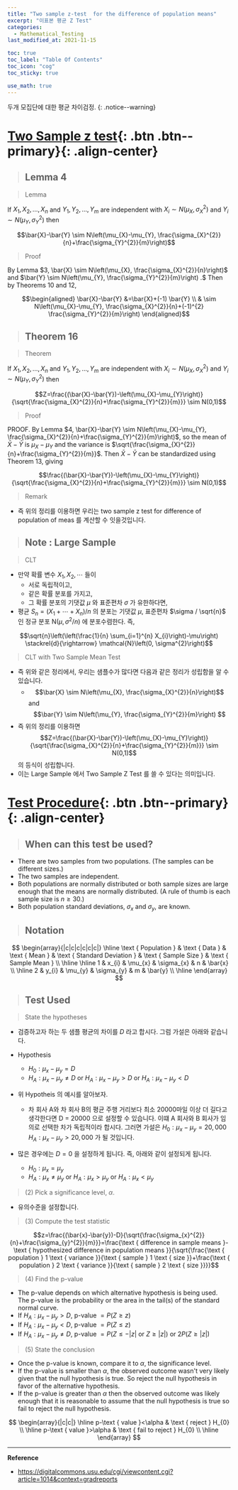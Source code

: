```yaml
---
title: "Two sample z-test  for the difference of population means"
excerpt: "이표본 평균 Z Test"
categories:
  - Mathematical_Testing
last_modified_at: 2021-11-15

toc: true
toc_label: "Table Of Contents"
toc_icon: "cog"
toc_sticky: true

use_math: true
---
```


 두개 모집단에 대한 평균 차이검정.
{: .notice--warning}

# [Two Sample z test](#link){: .btn .btn--primary}{: .align-center}

> ## Lemma 4

> Lemma

If $X_{1}, X_{2}, \ldots, X_{n}$ and $Y_{1}, Y_{2}, \ldots, Y_{m}$ are independent with $X_{i} \sim N\left(\mu_{X}, \sigma_{X}^{2}\right)$ and $Y_{i} \sim N\left(\mu_{Y}, \sigma_{Y}^{2}\right)$ then

$$\bar{X}-\bar{Y} \sim N\left(\mu_{X}-\mu_{Y}, \frac{\sigma_{X}^{2}}{n}+\frac{\sigma_{Y}^{2}}{m}\right)$$

> Proof

By Lemma $3, \bar{X} \sim N\left(\mu_{X}, \frac{\sigma_{X}^{2}}{n}\right)$ and $\bar{Y} \sim N\left(\mu_{Y}, \frac{\sigma_{Y}^{2}}{m}\right) .$ Then by Theorems 10 and 12,

$$\begin{aligned}
\bar{X}-\bar{Y} &=\bar{X}+(-1) \bar{Y} \\
& \sim N\left(\mu_{X}-\mu_{Y}, \frac{\sigma_{X}^{2}}{n}+(-1)^{2} \frac{\sigma_{Y}^{2}}{m}\right)
\end{aligned}$$

> ## Theorem 16

> Theorem

If $X_{1}, X_{2}, \ldots, X_{n}$ and $Y_{1}, Y_{2}, \ldots, Y_{m}$ are independent with $X_{i} \sim N\left(\mu_{X}, \sigma_{X}^{2}\right)$ and $Y_{i} \sim N\left(\mu_{Y}, \sigma_{Y}^{2}\right)$ then

$$Z=\frac{(\bar{X}-\bar{Y})-\left(\mu_{X}-\mu_{Y}\right)}{\sqrt{\frac{\sigma_{X}^{2}}{n}+\frac{\sigma_{Y}^{2}}{m}}} \sim N(0,1)$$

> Proof

PROOF. By Lemma $4, \bar{X}-\bar{Y} \sim N\left(\mu_{X}-\mu_{Y}, \frac{\sigma_{X}^{2}}{n}+\frac{\sigma_{Y}^{2}}{m}\right)$, so the mean of $\bar{X}-\bar{Y}$ is $\mu_{X}-\mu_{Y}$ and the variance is $\sqrt{\frac{\sigma_{X}^{2}}{n}+\frac{\sigma_{Y}^{2}}{m}}$. Then $\bar{X}-\bar{Y}$ can be standardized using Theorem 13, giving

$$\frac{(\bar{X}-\bar{Y})-\left(\mu_{X}-\mu_{Y}\right)}{\sqrt{\frac{\sigma_{X}^{2}}{n}+\frac{\sigma_{Y}^{2}}{m}}} \sim N(0,1)$$

> Remark 

- 즉 위의 정리를 이용하면 우리는 two sample z test for difference of population of meas 를 계산할 수 잇을것입니다.

> ## Note : Large Sample 

> CLT 

- 만약 확률 변수 $X_{1}, X_{2}, \cdots$ 들이
  - 서로 독립적이고,
  - 같은 확률 분포를 가지고,
  - 그 확률 분포의 기댓값 $\mu$ 와 표준편차 $\sigma$ 가 유한하다면, 
- 평균 $S_{n}=\left(X_{1}+\cdots+X_{n}\right) / n$ 의 분포는 기댓값 $\mu$, 표준편차 $\sigma / \sqrt{n}$ 인 정규 분포 $\mathrm{N}\left(\mu, \sigma^{2} / n\right)$ 에 분포수렴한다. 즉,

$$\sqrt{n}\left(\left(\frac{1}{n} \sum_{i=1}^{n} X_{i}\right)-\mu\right) \stackrel{d}{\rightarrow} \mathcal{N}\left(0, \sigma^{2}\right)$$

> CLT with Two Sample Mean Test 

- 즉 위와 같은 정리에서, 우리는 샘플수가 많다면 다음과 같은 정리가 성립함을 알 수 있습니다.
  - $$\bar{X} \sim N\left(\mu_{X}, \frac{\sigma_{X}^{2}}{n}\right)$$ and $$\bar{Y} \sim N\left(\mu_{Y}, \frac{\sigma_{Y}^{2}}{m}\right) $$
- 즉 위의 정리를 이용하면 $$Z=\frac{(\bar{X}-\bar{Y})-\left(\mu_{X}-\mu_{Y}\right)}{\sqrt{\frac{\sigma_{X}^{2}}{n}+\frac{\sigma_{Y}^{2}}{m}}} \sim N(0,1)$$ 의 등식이 성립합니다. 
- 이는 Large Sample 에서 Two Sample Z Test 를 쓸 수 있다는 의미입니다.

# [Test Procedure](#link){: .btn .btn--primary}{: .align-center}

> ## When can this test be used?

- There are two samples from two populations. (The samples can be different sizes.)
- The two samples are independent.
- Both populations are normally distributed or both sample sizes are large enough that the means are normally distributed. (A rule of thumb is each sample size is $n \geq 30$.)
- Both population standard deviations, $\sigma_{x}$ and $\sigma_{y}$, are known.

> ## Notation

$$
\begin{array}{|c|c|c|c|c|c|}
\hline \text { Population } & \text { Data } & \text { Mean } & \text { Standard Deviation } & \text { Sample Size } & \text { Sample Mean } \\
\hline \hline 1 & x_{i} & \mu_{x} & \sigma_{x} & n & \bar{x} \\
\hline 2 & y_{i} & \mu_{y} & \sigma_{y} & m & \bar{y} \\
\hline
\end{array}
$$

> ## Test Used

> State the hypotheses

- 검증하고자 하는 두 샘플 평균의 차이를 $D$ 라고 합시다. 그럼 가설은 아래와 같습니다.
- Hypothesis
  - $H_{0}: \mu_{x}-\mu_{y}=D$
  - $H_{A}: \mu_{x}-\mu_{y} \neq D$ or $H_{A}: \mu_{x}-\mu_{y}>D$ or $H_{A}: \mu_{x}-\mu_{y}<D$

- 위 Hypotheis 의 예시를 알아보자.
  - 차 회사 A와 차 회사 B의 평균 주행 거리보다 최소 20000마일 이상 더 길다고 생각한다면 D = 20000 으로 설정할 수 있습니다. 이떄 A 회사와 B 회사가 임의로 선택한 차가 독립적이라 합시다. 그러면 가설은 $H_{0}: \mu_{x}-\mu_{y}=20,000$ $H_{A}: \mu_{x}-\mu_{y}>20,000$ 가 될 것입니다. 
- 많은 경우에는 $D=0$ 을 설정하게 됩니다. 즉, 아래와 같이 설정되게 됩니다.  
  - $H_{0}: \mu_{x}=\mu_{y}$
  - $H_{A}: \mu_{x} \neq \mu_{y}$ or $H_{A}: \mu_{x}>\mu_{y}$ or $H_{A}: \mu_{x}<\mu_{y}$

> (2) Pick a significance level, $\alpha$.

- 유의수준을 설정합니다. 

> (3) Compute the test statistic

$$z=\frac{(\bar{x}-\bar{y})-D}{\sqrt{\frac{\sigma_{x}^{2}}{n}+\frac{\sigma_{y}^{2}}{m}}}=\frac{\text { difference in sample means }-\text { hypothesized difference in population means }}{\sqrt{\frac{\text { population } 1 \text { variance }}{\text { sample } 1 \text { size }}+\frac{\text { population } 2 \text { variance }}{\text { sample } 2 \text { size }}}}$$

> (4) Find the $\mathrm{p}$-value

- The p-value depends on which alternative hypothesis is being used. The p-value is the probability or the area in the tail(s) of the standard normal curve.
- If $H_{A}: \mu_{x}-\mu_{y}>D$, p-value $=P(Z \geq z)$
- If $H_{A}: \mu_{x}-\mu_{y}<D$, p-value $=P(Z \leq z)$
- If $H_{A}: \mu_{x}-\mu_{y} \neq D$, p-value $=P(Z \leq-|z|$ or $Z \geq|z|)$ or $2 P(Z \geq|z|)$

> (5) State the conclusion

- Once the p-value is known, compare it to $\alpha$, the significance level.
- If the $\mathrm{p}$-value is smaller than $\alpha$, the observed outcome wasn't very likely given that the null hypothesis is true. So reject the null hypothesis in favor of the alternative hypothesis.
- If the p-value is greater than $\alpha$ then the observed outcome was likely enough that it is reasonable to assume that the null hypothesis is true so fail to reject the null hypothesis.

$$
\begin{array}{|c|c|}
\hline p-\text { value }<\alpha & \text { reject } H_{0} \\
\hline p-\text { value }>\alpha & \text { fail to reject } H_{0} \\
\hline
\end{array}
$$



---

**Reference**

- <https://digitalcommons.usu.edu/cgi/viewcontent.cgi?article=1014&context=gradreports>

